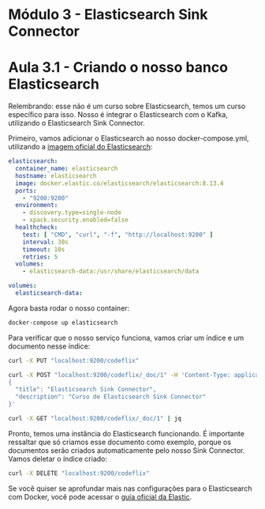 # Módulo 3 - Elasticsearch Sink Connector

# Aula 3.1 - Criando o nosso banco Elasticsearch

Relembrando: esse não é um curso sobre Elasticsearch, temos um curso específico para isso. Nosso é integrar o Elasticsearch com o Kafka, utilizando o Elasticsearch Sink Connector.

Primeiro, vamos adicionar o Elasticsearch ao nosso docker-compose.yml, utilizando a [imagem oficial do Elasticsearch](https://hub.docker.com/_/elasticsearch):

```yaml
elasticsearch:
  container_name: elasticsearch
  hostname: elasticsearch
  image: docker.elastic.co/elasticsearch/elasticsearch:8.13.4
  ports:
    - "9200:9200"
  environment:
    - discovery.type=single-node
    - xpack.security.enabled=false
  healthcheck:
    test: [ "CMD", "curl", "-f", "http://localhost:9200" ]
    interval: 30s
    timeout: 10s
    retries: 5
  volumes:
    - elasticsearch-data:/usr/share/elasticsearch/data

volumes:
  elasticsearch-data:
```

Agora basta rodar o nosso container:

```bash
docker-compose up elasticsearch
```

Para verificar que o nosso serviço funciona, vamos criar um índice e um documento nesse índice:

```bash
curl -X PUT "localhost:9200/codeflix"

curl -X POST "localhost:9200/codeflix/_doc/1" -H 'Content-Type: application/json' -d'
{
  "title": "Elasticsearch Sink Connector",
  "description": "Curso de Elasticsearch Sink Connector"
}'

curl -X GET "localhost:9200/codeflix/_doc/1" | jq
```

Pronto, temos uma instância do Elasticsearch funcionando. É importante ressaltar que só criamos esse documento como exemplo, porque os documentos serão criados automaticamente pelo nosso Sink Connector. Vamos deletar o índice criado:

```bash
curl -X DELETE "localhost:9200/codeflix"
```

Se você quiser se aprofundar mais nas configurações para o Elasticsearch com Docker, você pode acessar o [guia oficial da Elastic](https://www.elastic.co/guide/en/elasticsearch/reference/current/docker.html).

